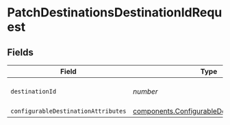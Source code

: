 # PatchDestinationsDestinationIdRequest


## Fields

| Field                                                                                                    | Type                                                                                                     | Required                                                                                                 | Description                                                                                              |
| -------------------------------------------------------------------------------------------------------- | -------------------------------------------------------------------------------------------------------- | -------------------------------------------------------------------------------------------------------- | -------------------------------------------------------------------------------------------------------- |
| `destinationId`                                                                                          | *number*                                                                                                 | :heavy_check_mark:                                                                                       | ID of the destination to update                                                                          |
| `configurableDestinationAttributes`                                                                      | [components.ConfigurableDestinationAttributes](../../models/shared/configurabledestinationattributes.md) | :heavy_minus_sign:                                                                                       | N/A                                                                                                      |